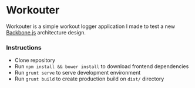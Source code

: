 # Workouter
Workouter is a simple workout logger application I made to test a new [Backbone.js](http://backbonejs.org/) architecture design.

### Instructions
+ Clone repository
+ Run ``npm install && bower install`` to download frontend dependencies
+ Run ``grunt serve`` to serve development environment
+ Run ``grunt build`` to create production build on ``dist/`` directory
